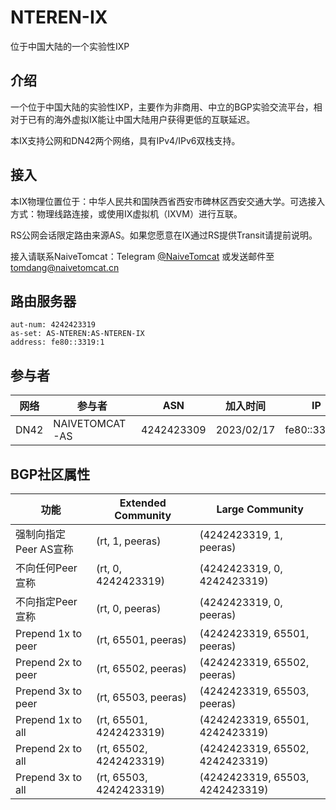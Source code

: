 # NTEREN-IX

位于中国大陆的一个实验性IXP

## 介绍

一个位于中国大陆的实验性IXP，主要作为非商用、中立的BGP实验交流平台，相对于已有的海外虚拟IX能让中国大陆用户获得更低的互联延迟。

本IX支持公网和DN42两个网络，具有IPv4/IPv6双栈支持。

## 接入

本IX物理位置位于：中华人民共和国陕西省西安市碑林区西安交通大学。可选接入方式：物理线路连接，或使用IX虚拟机（IXVM）进行互联。

RS公网会话限定路由来源AS。如果您愿意在IX通过RS提供Transit请提前说明。

接入请联系NaiveTomcat：Telegram [@NaiveTomcat](https://t.me/NaiveTomcat) 或发送邮件至 [tomdang@naivetomcat.cn](mailto:tomdang@naivetomcat.cn)

## 路由服务器

```
aut-num: 4242423319
as-set: AS-NTEREN:AS-NTEREN-IX
address: fe80::3319:1
```

## 参与者

| 网络 |      参与者     |    ASN     |   加入时间  |      IP      |
|------|----------------|------------|------------|--------------|
| DN42 | NAIVETOMCAT-AS | 4242423309 | 2023/02/17 | fe80::3309:1 |

## BGP社区属性

| 功能 | Extended Community | Large Community |
|-----|--------------------|------------------|
|强制向指定Peer AS宣称|(rt, 1, peeras)| (4242423319, 1, peeras)|
|不向任何Peer宣称|(rt, 0, 4242423319)|(4242423319, 0, 4242423319)|
|不向指定Peer宣称|(rt, 0, peeras)|(4242423319, 0, peeras)|
|Prepend 1x to peer|(rt, 65501, peeras)|(4242423319, 65501, peeras)|
|Prepend 2x to peer|(rt, 65502, peeras)|(4242423319, 65502, peeras)|
|Prepend 3x to peer|(rt, 65503, peeras)|(4242423319, 65503, peeras)|
|Prepend 1x to all|(rt, 65501, 4242423319)|(4242423319, 65501, 4242423319)|
|Prepend 2x to all|(rt, 65502, 4242423319)|(4242423319, 65502, 4242423319)|
|Prepend 3x to all|(rt, 65503, 4242423319)|(4242423319, 65503, 4242423319)|
